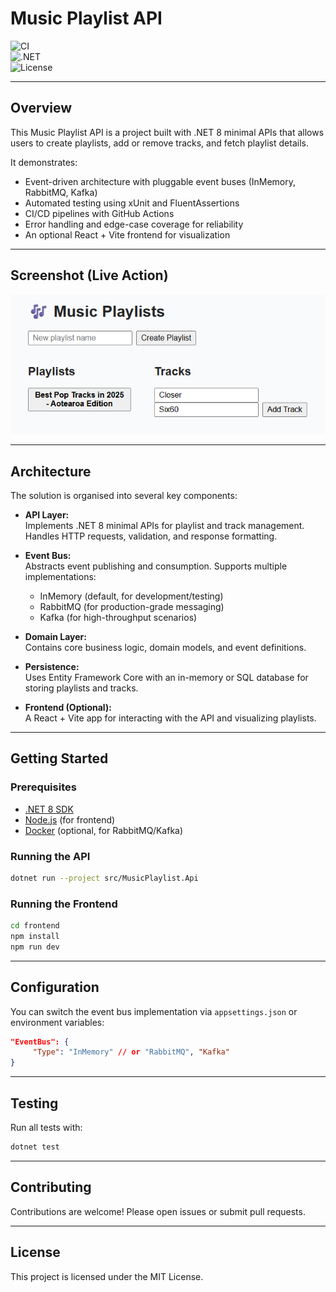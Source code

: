 # Music Playlist API  
<!-- (C) 2025 Letisia Pangata'a (@letisiapangataa) -->

![CI](https://img.shields.io/github/actions/workflow/status/letisiapangataa/music-playlist-api/ci.yml?branch=main)  
![.NET](https://img.shields.io/badge/.NET-8.0-blueviolet)  
![License](https://img.shields.io/badge/license-MIT-green)  

---

## Overview
This Music Playlist API is a project built with .NET 8 minimal APIs that allows users to create playlists, add or remove tracks, and fetch playlist details.  

It demonstrates:
- Event-driven architecture with pluggable event buses (InMemory, RabbitMQ, Kafka)  
- Automated testing using xUnit and FluentAssertions  
- CI/CD pipelines with GitHub Actions  
- Error handling and edge-case coverage for reliability  
- An optional React + Vite frontend for visualization  

---
## Screenshot (Live Action)

![Music Playlist API Screenshot](music-playlist-screenshot.png)

---
## Architecture

The solution is organised into several key components:

- **API Layer:**  
     Implements .NET 8 minimal APIs for playlist and track management. Handles HTTP requests, validation, and response formatting.

- **Event Bus:**  
     Abstracts event publishing and consumption. Supports multiple implementations:
     - InMemory (default, for development/testing)
     - RabbitMQ (for production-grade messaging)
     - Kafka (for high-throughput scenarios)

- **Domain Layer:**  
     Contains core business logic, domain models, and event definitions.

- **Persistence:**  
     Uses Entity Framework Core with an in-memory or SQL database for storing playlists and tracks.

- **Frontend (Optional):**  
     A React + Vite app for interacting with the API and visualizing playlists.

---

## Getting Started

### Prerequisites

- [.NET 8 SDK](https://dotnet.microsoft.com/download)
- [Node.js](https://nodejs.org/) (for frontend)
- [Docker](https://www.docker.com/) (optional, for RabbitMQ/Kafka)

### Running the API

```bash
dotnet run --project src/MusicPlaylist.Api
```

### Running the Frontend

```bash
cd frontend
npm install
npm run dev
```

---

## Configuration

You can switch the event bus implementation via `appsettings.json` or environment variables:

```json
"EventBus": {
     "Type": "InMemory" // or "RabbitMQ", "Kafka"
}
```

---

## Testing

Run all tests with:

```bash
dotnet test
```

---

## Contributing

Contributions are welcome! Please open issues or submit pull requests.

---

## License

This project is licensed under the MIT License.
